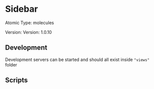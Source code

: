 # Sidebar

Atomic Type: molecules

Version: Version: 1.0.10


## Development

Development servers can be started and should all exist inside `"views"` folder

## Scripts
